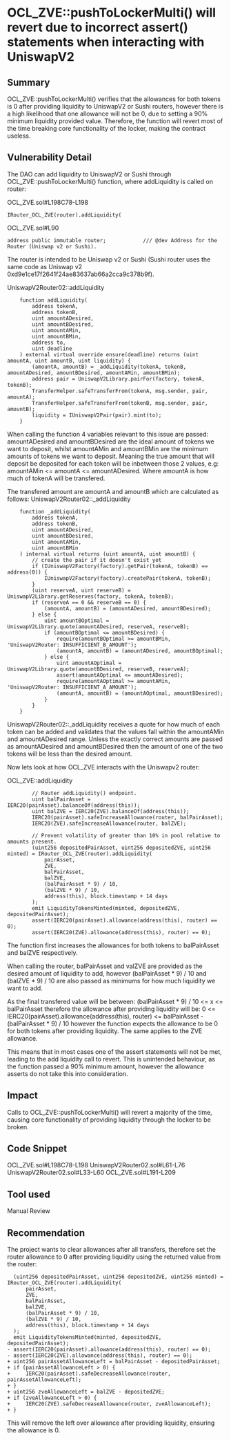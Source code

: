 # OCL_ZVE::pushToLockerMulti() will revert due to incorrect assert() statements when interacting with UniswapV2
## Summary
OCL_ZVE::pushToLockerMulti() verifies that the allowances for both tokens is 0 after providing liquidity to UniswapV2 or Sushi routers, however there is a high likelihood that one allowance will not be 0, due to setting a 90% minimum liquidity provided value. Therefore, the function will revert most of the time breaking core functionality of the locker, making the contract useless.

## Vulnerability Detail
The DAO can add liquidity to UniswapV2 or Sushi through OCL_ZVE::pushToLockerMulti() function, where addLiquidity is called on router:

OCL_ZVE.sol#L198C78-L198
```solidity
IRouter_OCL_ZVE(router).addLiquidity(
```
OCL_ZVE.sol#L90
```solidity
address public immutable router;            /// @dev Address for the Router (Uniswap v2 or Sushi).
```
The router is intended to be Uniswap v2 or Sushi (Sushi router uses the same code as Uniswap v2 0xd9e1ce17f2641f24ae83637ab66a2cca9c378b9f).

UniswapV2Router02::addLiquidity
```solidity
    function addLiquidity(
        address tokenA,
        address tokenB,
        uint amountADesired,
        uint amountBDesired,
        uint amountAMin,
        uint amountBMin,
        address to,
        uint deadline
    ) external virtual override ensure(deadline) returns (uint amountA, uint amountB, uint liquidity) {
        (amountA, amountB) = _addLiquidity(tokenA, tokenB, amountADesired, amountBDesired, amountAMin, amountBMin);
        address pair = UniswapV2Library.pairFor(factory, tokenA, tokenB);
        TransferHelper.safeTransferFrom(tokenA, msg.sender, pair, amountA);
        TransferHelper.safeTransferFrom(tokenB, msg.sender, pair, amountB);
        liquidity = IUniswapV2Pair(pair).mint(to);
    }
```
When calling the function 4 variables relevant to this issue are passed:
amountADesired and amountBDesired are the ideal amount of tokens we want to deposit, whilst
amountAMin and amountBMin are the minimum amounts of tokens we want to deposit.
Meaning the true amount that will deposit be deposited for each token will be inbetween those 2 values, e.g:
amountAMin <= amountA <= amountADesired.
Where amountA is how much of tokenA will be transfered.

The transfered amount are amountA and amountB which are calculated as follows:
UniswapV2Router02::_addLiquidity
```solidity
    function _addLiquidity(
        address tokenA,
        address tokenB,
        uint amountADesired,
        uint amountBDesired,
        uint amountAMin,
        uint amountBMin
    ) internal virtual returns (uint amountA, uint amountB) {
        // create the pair if it doesn't exist yet
        if (IUniswapV2Factory(factory).getPair(tokenA, tokenB) == address(0)) {
            IUniswapV2Factory(factory).createPair(tokenA, tokenB);
        }
        (uint reserveA, uint reserveB) = UniswapV2Library.getReserves(factory, tokenA, tokenB);
        if (reserveA == 0 && reserveB == 0) {
            (amountA, amountB) = (amountADesired, amountBDesired);
        } else {
            uint amountBOptimal = UniswapV2Library.quote(amountADesired, reserveA, reserveB);
            if (amountBOptimal <= amountBDesired) {
                require(amountBOptimal >= amountBMin, 'UniswapV2Router: INSUFFICIENT_B_AMOUNT');
                (amountA, amountB) = (amountADesired, amountBOptimal);
            } else {
                uint amountAOptimal = UniswapV2Library.quote(amountBDesired, reserveB, reserveA);
                assert(amountAOptimal <= amountADesired);
                require(amountAOptimal >= amountAMin, 'UniswapV2Router: INSUFFICIENT_A_AMOUNT');
                (amountA, amountB) = (amountAOptimal, amountBDesired);
            }
        }
    }
```
UniswapV2Router02::_addLiquidity receives a quote for how much of each token can be added and validates that the values fall within the amountAMin and amountADesired range. Unless the exactly correct amounts are passed as amountADesired and amountBDesired then the amount of one of the two tokens will be less than the desired amount.

Now lets look at how OCL_ZVE interacts with the Uniswapv2 router:

OCL_ZVE::addLiquidity
```solidity
        // Router addLiquidity() endpoint.
        uint balPairAsset = IERC20(pairAsset).balanceOf(address(this));
        uint balZVE = IERC20(ZVE).balanceOf(address(this));
        IERC20(pairAsset).safeIncreaseAllowance(router, balPairAsset);
        IERC20(ZVE).safeIncreaseAllowance(router, balZVE);

        // Prevent volatility of greater than 10% in pool relative to amounts present.
        (uint256 depositedPairAsset, uint256 depositedZVE, uint256 minted) = IRouter_OCL_ZVE(router).addLiquidity(
            pairAsset, 
            ZVE, 
            balPairAsset,
            balZVE, 
            (balPairAsset * 9) / 10,
            (balZVE * 9) / 10, 
            address(this), block.timestamp + 14 days
        );
        emit LiquidityTokensMinted(minted, depositedZVE, depositedPairAsset);
        assert(IERC20(pairAsset).allowance(address(this), router) == 0);
        assert(IERC20(ZVE).allowance(address(this), router) == 0);
```
The function first increases the allowances for both tokens to balPairAsset and balZVE respectively.

When calling the router, balPairAsset and valZVE are provided as the desired amount of liquidity to add, however (balPairAsset * 9) / 10 and (balZVE * 9) / 10 are also passed as minimums for how much liquidity we want to add.

As the final transfered value will be between:
(balPairAsset * 9) / 10 <= x <= balPairAsset
therefore the allowance after providing liquidity will be:
0 <= IERC20(pairAsset).allowance(address(this), router) <= balPairAsset - (balPairAsset * 9) / 10
however the function expects the allowance to be 0 for both tokens after providing liquidity.
The same applies to the ZVE allowance.

This means that in most cases one of the assert statements will not be met, leading to the add liquidity call to revert. This is unintended behaviour, as the function passed a 90% minimum amount, however the allowance asserts do not take this into consideration.

## Impact
Calls to OCL_ZVE::pushToLockerMulti() will revert a majority of the time, causing core functionality of providing liquidity through the locker to be broken.

## Code Snippet
OCL_ZVE.sol#L198C78-L198
UniswapV2Router02.sol#L61-L76
UniswapV2Router02.sol#L33-L60
OCL_ZVE.sol#L191-L209

## Tool used
Manual Review

## Recommendation
The project wants to clear allowances after all transfers, therefore set the router allowance to 0 after providing liquidity using the returned value from the router:
```solidity
  (uint256 depositedPairAsset, uint256 depositedZVE, uint256 minted) = IRouter_OCL_ZVE(router).addLiquidity(
      pairAsset, 
      ZVE, 
      balPairAsset,
      balZVE, 
      (balPairAsset * 9) / 10,
      (balZVE * 9) / 10, 
      address(this), block.timestamp + 14 days
  );
  emit LiquidityTokensMinted(minted, depositedZVE, depositedPairAsset);
- assert(IERC20(pairAsset).allowance(address(this), router) == 0);
- assert(IERC20(ZVE).allowance(address(this), router) == 0);
+ uint256 pairAssetAllowanceLeft = balPairAsset - depositedPairAsset;
+ if (pairAssetAllowanceLeft > 0) {
+     IERC20(pairAsset).safeDecreaseAllowance(router, pairAssetAllowanceLeft);
+ }
+ uint256 zveAllowanceLeft = balZVE - depositedZVE;
+ if (zveAllowanceLeft > 0) {
+     IERC20(ZVE).safeDecreaseAllowance(router, zveAllowanceLeft);
+ }
```
This will remove the left over allowance after providing liquidity, ensuring the allowance is 0.